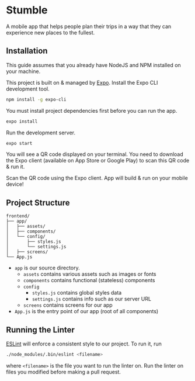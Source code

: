 # Stumble

A mobile app that helps people plan their trips in a way that they can experience new places to the fullest.

## Installation

This guide assumes that you already have NodeJS and NPM installed on your machine.

This project is built on & managed by [Expo](https://expo.io/). Install the Expo CLI development tool.

```bash
npm install -g expo-cli
```

You must install project dependencies first before you can run the app.

```bash
expo install
```

Run the development server.

```bash
expo start
```

You will see a QR code displayed on your terminal. You need to download
the Expo client (available on App Store or Google Play) to scan this QR code & run it.

Scan the QR code using the Expo client. App will build & run on your mobile device!

## Project Structure

```
frontend/
├── app/
│   ├── assets/
│   ├── components/
│   └── config/
│       ├── styles.js
│       └── settings.js
│   ├── screens/
└── App.js
```

- `app` is our source directory.
  - `assets` contains various assets such as images or fonts
  - `components` contains functional (stateless) components
  - `config`
    - `styles.js` contains global styles data
    - `settings.js` contains info such as our server URL
  - `screens` contains screens for our app
- `App.js` is the entry point of our app (root of all components)

## Running the Linter

[ESLint](https://eslint.org/) will enforce a consistent style to our project. To run it, run

```bash
./node_modules/.bin/eslint <filename>
```

where `<filename>` is the file you want to run the linter on. Run the linter on files you modified before
making a pull request.